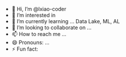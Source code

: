 - 👋 Hi, I’m @lxiao-coder
- 👀 I’m interested in 
- 🌱 I’m currently learning ... Data Lake, ML, AL
- 💞️ I’m looking to collaborate on ...
- 📫 How to reach me ...
- 😄 Pronouns: ...
- ⚡ Fun fact:

<!---
lxiao-coder/lxiao-coder is a ✨ special ✨ repository because its `README.md` (this file) appears on your GitHub profile.
You can click the Preview link to take a look at your changes.
--->
